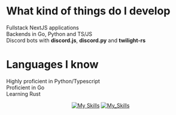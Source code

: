 # What kind of things do I develop
Fullstack NextJS applications<br />
Backends in Go, Python and TS/JS<br />
Discord bots with **discord.js**, **discord.py** and **twilight-rs**<br />
# Languages I know<br />
Highly proficient in Python/Typescript<br />
Proficient in Go<br />
Learning Rust<br />

<div align="center">

[![My Skills](https://skillicons.dev/icons?i=html,css,bootstrap,tailwind,js,typescript,nodejs,express,deno,react,nextjs,svelte,threejs)](https://skillicons.dev)
[![My_Skills](https://skillicons.dev/icons?i=sqlite,postgres,mongodb,prisma,supabase,py,github,aws,bash,linux,postman)](https://skillicons.dev)

</div>

